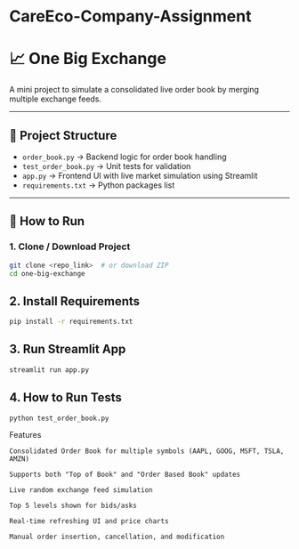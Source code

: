 # CareEco-Company-Assignment
# 📈 One Big Exchange

A mini project to simulate a consolidated live order book by merging multiple exchange feeds.

---

## 📂 Project Structure

- `order_book.py` → Backend logic for order book handling
- `test_order_book.py` → Unit tests for validation
- `app.py` → Frontend UI with live market simulation using Streamlit
- `requirements.txt` → Python packages list

---

## 🚀 How to Run

### 1. Clone / Download Project

```bash
git clone <repo_link>  # or download ZIP
cd one-big-exchange
```
## 2. Install Requirements
```bash
pip install -r requirements.txt

```
## 3. Run Streamlit App
```bash
streamlit run app.py

```
## 4. How to Run Tests
```bash
python test_order_book.py

```
Features

    Consolidated Order Book for multiple symbols (AAPL, GOOG, MSFT, TSLA, AMZN)

    Supports both "Top of Book" and "Order Based Book" updates

    Live random exchange feed simulation

    Top 5 levels shown for bids/asks

    Real-time refreshing UI and price charts

    Manual order insertion, cancellation, and modification
